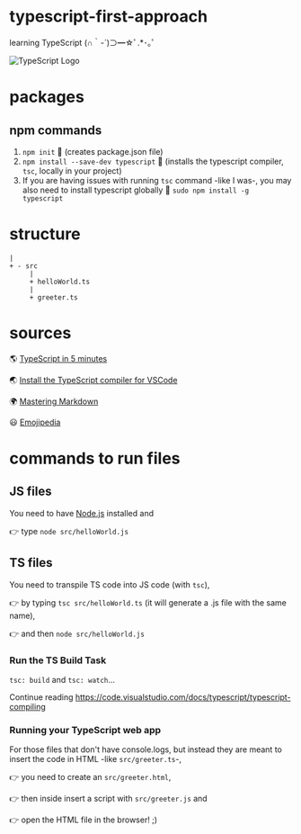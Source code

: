 # typescript-first-approach
learning TypeScript (∩｀-´)⊃━☆ﾟ.*･｡ﾟ

![TypeScript Logo](/images/typescript-logo.web)

# packages
## npm commands
1. `npm init` 🐛 (creates package.json file)
2. `npm install --save-dev typescript` 🐛 (installs the typescript compiler, `tsc`, locally in your project)
3. If you are having issues with running `tsc` command -like I was-, you may also need to install typescript globally  🐛 `sudo npm install -g typescript`

# structure
```MyProject
|
+ - src
     |
     + helloWorld.ts
     |
     + greeter.ts
```

# sources
🌎 [TypeScript in 5 minutes](https://www.typescriptlang.org/docs/handbook/typescript-in-5-minutes.html)

🌏 [Install the TypeScript compiler for VSCode](https://code.visualstudio.com/docs/typescript/typescript-compiling)

🌍 [Mastering Markdown](https://guides.github.com/features/mastering-markdown/)

😃 [Emojipedia](https://emojipedia.org/globe-showing-europe-africa/)

# commands to run files
## JS files
You need to have [Node.js](https://nodejs.org/) installed and

👉 type `node src/helloWorld.js`

## TS files
You need to transpile TS code into JS code (with `tsc`),

👉 by typing `tsc src/helloWorld.ts` (it will generate a .js file with the same name),

👉 and then `node src/helloWorld.js`

### Run the TS Build Task
`tsc: build` and `tsc: watch`...

Continue reading https://code.visualstudio.com/docs/typescript/typescript-compiling

### Running your TypeScript web app
For those files that don't have console.logs, but instead they are meant to insert the code in HTML -like `src/greeter.ts`-,

👉 you need to create an `src/greeter.html`,

👉 then inside insert a script with `src/greeter.js` and

👉 open the HTML file in the browser! ;)
